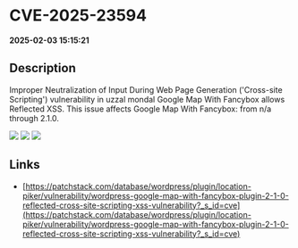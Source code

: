 # CVE-2025-23594

**2025-02-03 15:15:21**

## Description
Improper Neutralization of Input During Web Page Generation ('Cross-site Scripting') vulnerability in uzzal mondal Google Map With Fancybox allows Reflected XSS. This issue affects Google Map With Fancybox: from n/a through 2.1.0.

![](https://img.shields.io/static/v1?label=Score&message=7.1&color=red)
![](https://img.shields.io/static/v1?label=Severity&message=HIGH&color=red)
![](https://img.shields.io/static/v1?label=CWE&message=XSS&color=green)

## Links
- [https://patchstack.com/database/wordpress/plugin/location-piker/vulnerability/wordpress-google-map-with-fancybox-plugin-2-1-0-reflected-cross-site-scripting-xss-vulnerability?_s_id=cve](https://patchstack.com/database/wordpress/plugin/location-piker/vulnerability/wordpress-google-map-with-fancybox-plugin-2-1-0-reflected-cross-site-scripting-xss-vulnerability?_s_id=cve)
